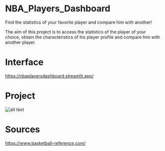 # NBA_Players_Dashboard
Find the statistics of your favorite player and compare him with another!

The aim of this project is to access the statistics of the player of your choice, obtain the characteristics of his player profile and compare him with another player.

# Interface
https://nbaplayersdashboard.streamlit.app/

# Project
![alt text](https://www.noelshack.com/2024-11-2-1710265437-schema-project.png)

# Sources
https://www.basketball-reference.com/